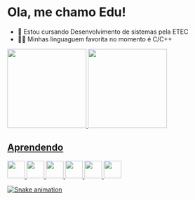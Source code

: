 # Ola, me chamo Edu! #
     
- 🤖 Estou cursando Desenvolvimento de sistemas pela ETEC
- 🧑‍💻 Minhas linguaguem favorita no momento é C/C++

<div>
  <a href="https://github.com/nseduuu">
  <img height="180em" src="https://github-readme-stats.vercel.app/api/top-langs/?username=nseduuu&layout=compact&langs_count=7&theme=dracula"/>
  <img height="180em" src="https://github-readme-stats.vercel.app/api?username=nseduuu&show_icons=true&theme=dracula&include_all_commits=true&count_private=true"/>
</div>

## Aprendendo ##
<div display="flex" flex-direction="row">
  <img src="https://cdn.jsdelivr.net/gh/devicons/devicon/icons/c/c-original.svg" width="40" height="40"/>
  <img src="https://cdn.jsdelivr.net/gh/devicons/devicon/icons/html5/html5-original.svg" width="40" height="40" />
  <img src="https://cdn.jsdelivr.net/gh/devicons/devicon/icons/css3/css3-original.svg" width="40" height="40" />
  <img src="https://cdn.jsdelivr.net/gh/devicons/devicon/icons/javascript/javascript-original.svg" width="40" height="40" />
  <img src="https://cdn.jsdelivr.net/gh/devicons/devicon/icons/linux/linux-original.svg" width="40" height="40" />
  <img src="https://cdn.jsdelivr.net/gh/devicons/devicon/icons/git/git-original.svg" width="40" height="40" />
</div>

![Snake animation](https://github.com/nseduuu/nseduuu/blob/output/github-contribution-grid-snake.svg)
